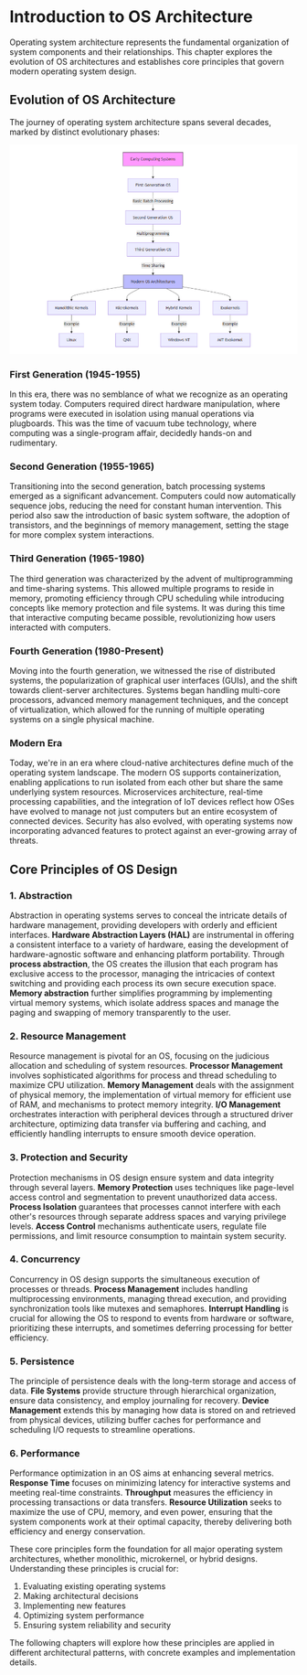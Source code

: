 # Introduction to OS Architecture

Operating system architecture represents the fundamental organization of system components and their relationships. This chapter explores the evolution of OS architectures and establishes core principles that govern modern operating system design.

## Evolution of OS Architecture

The journey of operating system architecture spans several decades, marked by distinct evolutionary phases:

![evolution](./../images/introToOS.png)

### First Generation (1945-1955)
In this era, there was no semblance of what we recognize as an operating system today. Computers required direct hardware manipulation, where programs were executed in isolation using manual operations via plugboards. This was the time of vacuum tube technology, where computing was a single-program affair, decidedly hands-on and rudimentary.

### Second Generation (1955-1965)
Transitioning into the second generation, batch processing systems emerged as a significant advancement. Computers could now automatically sequence jobs, reducing the need for constant human intervention. This period also saw the introduction of basic system software, the adoption of transistors, and the beginnings of memory management, setting the stage for more complex system interactions.

### Third Generation (1965-1980)
The third generation was characterized by the advent of multiprogramming and time-sharing systems. This allowed multiple programs to reside in memory, promoting efficiency through CPU scheduling while introducing concepts like memory protection and file systems. It was during this time that interactive computing became possible, revolutionizing how users interacted with computers.

### Fourth Generation (1980-Present)
Moving into the fourth generation, we witnessed the rise of distributed systems, the popularization of graphical user interfaces (GUIs), and the shift towards client-server architectures. Systems began handling multi-core processors, advanced memory management techniques, and the concept of virtualization, which allowed for the running of multiple operating systems on a single physical machine.

### Modern Era
Today, we're in an era where cloud-native architectures define much of the operating system landscape. The modern OS supports containerization, enabling applications to run isolated from each other but share the same underlying system resources. Microservices architecture, real-time processing capabilities, and the integration of IoT devices reflect how OSes have evolved to manage not just computers but an entire ecosystem of connected devices. Security has also evolved, with operating systems now incorporating advanced features to protect against an ever-growing array of threats.

## Core Principles of OS Design

### 1. Abstraction
Abstraction in operating systems serves to conceal the intricate details of hardware management, providing developers with orderly and efficient interfaces. **Hardware Abstraction Layers (HAL)** are instrumental in offering a consistent interface to a variety of hardware, easing the development of hardware-agnostic software and enhancing platform portability. Through **process abstraction**, the OS creates the illusion that each program has exclusive access to the processor, managing the intricacies of context switching and providing each process its own secure execution space. **Memory abstraction** further simplifies programming by implementing virtual memory systems, which isolate address spaces and manage the paging and swapping of memory transparently to the user.

### 2. Resource Management
Resource management is pivotal for an OS, focusing on the judicious allocation and scheduling of system resources. **Processor Management** involves sophisticated algorithms for process and thread scheduling to maximize CPU utilization. **Memory Management** deals with the assignment of physical memory, the implementation of virtual memory for efficient use of RAM, and mechanisms to protect memory integrity. **I/O Management** orchestrates interaction with peripheral devices through a structured driver architecture, optimizing data transfer via buffering and caching, and efficiently handling interrupts to ensure smooth device operation.

### 3. Protection and Security
Protection mechanisms in OS design ensure system and data integrity through several layers. **Memory Protection** uses techniques like page-level access control and segmentation to prevent unauthorized data access. **Process Isolation** guarantees that processes cannot interfere with each other's resources through separate address spaces and varying privilege levels. **Access Control** mechanisms authenticate users, regulate file permissions, and limit resource consumption to maintain system security.

### 4. Concurrency
Concurrency in OS design supports the simultaneous execution of processes or threads. **Process Management** includes handling multiprocessing environments, managing thread execution, and providing synchronization tools like mutexes and semaphores. **Interrupt Handling** is crucial for allowing the OS to respond to events from hardware or software, prioritizing these interrupts, and sometimes deferring processing for better efficiency.

### 5. Persistence
The principle of persistence deals with the long-term storage and access of data. **File Systems** provide structure through hierarchical organization, ensure data consistency, and employ journaling for recovery. **Device Management** extends this by managing how data is stored on and retrieved from physical devices, utilizing buffer caches for performance and scheduling I/O requests to streamline operations.

### 6. Performance
Performance optimization in an OS aims at enhancing several metrics. **Response Time** focuses on minimizing latency for interactive systems and meeting real-time constraints. **Throughput** measures the efficiency in processing transactions or data transfers. **Resource Utilization** seeks to maximize the use of CPU, memory, and even power, ensuring that the system components work at their optimal capacity, thereby delivering both efficiency and energy conservation.

These core principles form the foundation for all major operating system architectures, whether monolithic, microkernel, or hybrid designs. Understanding these principles is crucial for:

1. Evaluating existing operating systems
2. Making architectural decisions
3. Implementing new features
4. Optimizing system performance
5. Ensuring system reliability and security

The following chapters will explore how these principles are applied in different architectural patterns, with concrete examples and implementation details.
